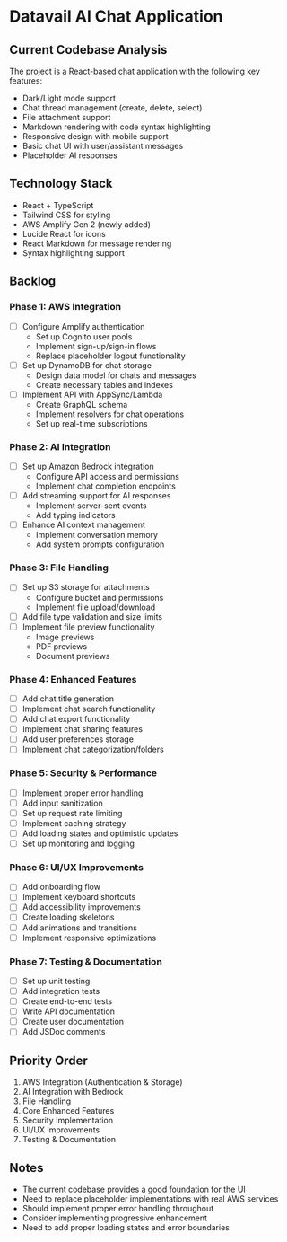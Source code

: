 # Datavail AI Chat Application

## Current Codebase Analysis

The project is a React-based chat application with the following key features:
- Dark/Light mode support
- Chat thread management (create, delete, select)
- File attachment support
- Markdown rendering with code syntax highlighting
- Responsive design with mobile support
- Basic chat UI with user/assistant messages
- Placeholder AI responses

## Technology Stack
- React + TypeScript
- Tailwind CSS for styling
- AWS Amplify Gen 2 (newly added)
- Lucide React for icons
- React Markdown for message rendering
- Syntax highlighting support

## Backlog

### Phase 1: AWS Integration
- [ ] Configure Amplify authentication
  - Set up Cognito user pools
  - Implement sign-up/sign-in flows
  - Replace placeholder logout functionality
- [ ] Set up DynamoDB for chat storage
  - Design data model for chats and messages
  - Create necessary tables and indexes
- [ ] Implement API with AppSync/Lambda
  - Create GraphQL schema
  - Implement resolvers for chat operations
  - Set up real-time subscriptions

### Phase 2: AI Integration
- [ ] Set up Amazon Bedrock integration
  - Configure API access and permissions
  - Implement chat completion endpoints
- [ ] Add streaming support for AI responses
  - Implement server-sent events
  - Add typing indicators
- [ ] Enhance AI context management
  - Implement conversation memory
  - Add system prompts configuration

### Phase 3: File Handling
- [ ] Set up S3 storage for attachments
  - Configure bucket and permissions
  - Implement file upload/download
- [ ] Add file type validation and size limits
- [ ] Implement file preview functionality
  - Image previews
  - PDF previews
  - Document previews

### Phase 4: Enhanced Features
- [ ] Add chat title generation
- [ ] Implement chat search functionality
- [ ] Add chat export functionality
- [ ] Implement chat sharing features
- [ ] Add user preferences storage
- [ ] Implement chat categorization/folders

### Phase 5: Security & Performance
- [ ] Implement proper error handling
- [ ] Add input sanitization
- [ ] Set up request rate limiting
- [ ] Implement caching strategy
- [ ] Add loading states and optimistic updates
- [ ] Set up monitoring and logging

### Phase 6: UI/UX Improvements
- [ ] Add onboarding flow
- [ ] Implement keyboard shortcuts
- [ ] Add accessibility improvements
- [ ] Create loading skeletons
- [ ] Add animations and transitions
- [ ] Implement responsive optimizations

### Phase 7: Testing & Documentation
- [ ] Set up unit testing
- [ ] Add integration tests
- [ ] Create end-to-end tests
- [ ] Write API documentation
- [ ] Create user documentation
- [ ] Add JSDoc comments

## Priority Order
1. AWS Integration (Authentication & Storage)
2. AI Integration with Bedrock
3. File Handling
4. Core Enhanced Features
5. Security Implementation
6. UI/UX Improvements
7. Testing & Documentation

## Notes
- The current codebase provides a good foundation for the UI
- Need to replace placeholder implementations with real AWS services
- Should implement proper error handling throughout
- Consider implementing progressive enhancement
- Need to add proper loading states and error boundaries 